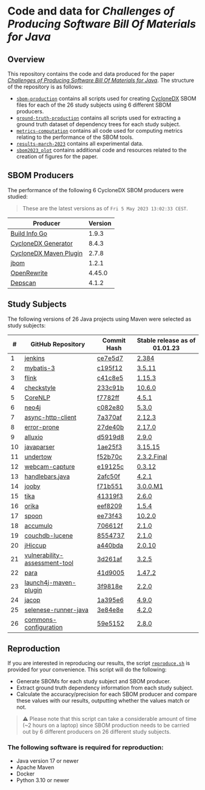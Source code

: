 # Code and data for _Challenges of Producing Software Bill Of Materials for Java_

## Overview
This repository contains the code and data produced for the paper [_Challenges of Producing Software Bill Of Materials for Java_](https://arxiv.org/abs/2303.11102). The structure of the repository is as follows:

* [`sbom-production`](sbom-production) contains all scripts used for creating [CycloneDX](https://www.cyclonedx.org/) SBOM files for each of the 26 study subjects using 6 different SBOM producers.
* [`ground-truth-production`](ground-truth-production) contains all scripts used for extracting a ground truth dataset of dependency trees for each study subject.
* [`metrics-computation`](metrics-computation) contains all code used for computing metrics relating to the performance of the SBOM tools.
* [`results-march-2023`](results-march-2023) contains all experimental data.
* [`sbom2023_plot`](sbom2023_plot) contains additional code and resources related to the creation of figures for the paper.


## SBOM Producers
The performance of the following 6 CycloneDX SBOM producers were studied:

> These are the latest versions as of `Fri 5 May 2023 13:02:33 CEST`.

| Producer | Version |
| -------- | ------- | 
| [Build Info Go](https://github.com/jfrog/build-info-go) | 1.9.3 |
| [CycloneDX Generator](https://github.com/CycloneDX/cdxgen) | 8.4.3 |
| [CycloneDX Maven Plugin](https://github.com/CycloneDX/cyclonedx-maven-plugin) | 2.7.8 |
| [jbom](https://github.com/Contrast-Security-OSS/jbom) | 1.2.1 |
| [OpenRewrite](https://docs.openrewrite.org/reference/rewrite-maven-plugin) | 4.45.0 |
| [Depscan](https://github.com/AppThreat/dep-scan) | 4.1.2 |


## Study Subjects
The following versions of 26 Java projects using Maven were selected as study subjects:

| # | GitHub Repository | Commit Hash | Stable release as of 01.01.23 |
| - | ----------------- | ----------- | ----------------------------- |
| 1 | [jenkins](https://github.com/jenkinsci/jenkins) | [ce7e5d7](https://github.com/jenkinsci/jenkins/commit/ce7e5d70373a36c8d26d4117384a9c5cb57ff1c1) | [2.384](https://mvnrepository.com/artifact/org.jenkins-ci.main/jenkins-core/2.384) |  |  |
| 2 | [mybatis-3](https://github.com/mybatis/mybatis-3) | [c195f12](https://github.com/mybatis/mybatis-3/commit/c195f12808a88a1ee245dc86d9c1621042655970) | [3.5.11](https://mvnrepository.com/artifact/org.mybatis/mybatis/3.5.11) |  |  |
| 3 | [flink](https://github.com/apache/flink) | [c41c8e5](https://github.com/apache/flink/commit/c41c8e5cfab683da8135d6c822693ef851d6e2b7) | [1.15.3](https://mvnrepository.com/artifact/org.apache.flink/flink-core/1.15.3) |  |  |
| 4 | [checkstyle](https://github.com/checkstyle/checkstyle) | [233c91b](https://github.com/checkstyle/checkstyle/commit/233c91be45abc1ddf67c1df7bc8f9f8ab64caa1c) | [10.6.0](https://mvnrepository.com/artifact/com.puppycrawl.tools/checkstyle/10.6.0) |  |  |
| 5 | [CoreNLP](https://github.com/stanfordnlp/CoreNLP) | [f7782ff](https://github.com/stanfordnlp/CoreNLP/commit/f7782ff5f235584b0fc559f266961b5ab013556a) | [4.5.1](https://mvnrepository.com/artifact/edu.stanford.nlp/stanford-corenlp/4.5.1) |  |  |
| 6 | [neo4j](https://github.com/neo4j/neo4j) | [c082e80](https://github.com/neo4j/neo4j/commit/c082e80b792d46ad1b342fbf7f1facb2028344c6) | [5.3.0](https://mvnrepository.com/artifact/org.neo4j/neo4j-collections/5.3.0) |  | [Central](https://mvnrepository.com/repos/central) |
| 7 | [async-http-client](https://github.com/AsyncHttpClient/async-http-client) | [7a370af](https://github.com/AsyncHttpClient/async-http-client/commit/7a370af58dc8895a27a14d0a81af2a3b91930651) | [2.12.3](https://mvnrepository.com/artifact/org.asynchttpclient/async-http-client/2.12.3) |  |  |
| 8 | [error-prone](https://github.com/google/error-prone) | [27de40b](https://github.com/google/error-prone/commit/27de40ba6008f967c01a55ec83c9127419bfe433) | [2.17.0](https://mvnrepository.com/artifact/com.google.errorprone/error_prone_core/2.17.0) |  |  |
| 9 | [alluxio](https://github.com/Alluxio/alluxio) | [d5919d8](https://github.com/Alluxio/alluxio/commit/d5919d8d80ae7bfdd914ade30620d5ca14f3b67e) | [2.9.0](https://mvnrepository.com/artifact/org.alluxio/alluxio-core-transport/2.9.0) |  |  |
| 10 | [javaparser](https://github.com/javaparser/javaparser) | [1ae25f3](https://github.com/javaparser/javaparser/commit/1ae25f3f77f5d680c135d0742257ccd62916f17d) | [3.15.15](https://mvnrepository.com/artifact/com.github.javaparser/javaparser-symbol-solver-logic/3.15.15) |  |  |
| 11 | [undertow](https://github.com/undertow-io/undertow) | [f52b70c](https://github.com/undertow-io/undertow/commit/f52b70c1520277a1552f0f453c2a908897a8a5dc) | [2.3.2.Final](https://mvnrepository.com/artifact/io.undertow/undertow-benchmarks/2.3.2.Final) |  |  |
| 12 | [webcam-capture](https://github.com/sarxos/webcam-capture) | [e19125c](https://github.com/sarxos/webcam-capture/commit/e19125c2c728a856231a3b507372e94e02fdfd35) | [0.3.12](https://mvnrepository.com/artifact/com.github.sarxos/webcam-capture-driver-openimaj/0.3.12) |  |  |
| 13 | [handlebars.java](https://github.com/jknack/handlebars.java) | [2afc50f](https://github.com/jknack/handlebars.java/commit/2afc50fd5dcd32af28f8305b59689b3fec4a3b07) | [4.2.1](https://mvnrepository.com/artifact/com.github.jknack/handlebars-markdown/4.2.1) |  |  |
| 14 | [jooby](https://github.com/jooby-project/jooby) | [f71b551](https://github.com/jooby-project/jooby/commit/f71b551213ac03523e44a7fbb8c972b752ffc707) | [3.0.0.M1](https://mvnrepository.com/artifact/io.jooby/jooby/3.0.0.M1) |  |  |
| 15 | [tika](https://github.com/apache/tika) | [41319f3](https://github.com/apache/tika/commit/41319f3c294b13de5342a80570b4540f7dd04a3e) | [2.6.0](https://mvnrepository.com/artifact/org.apache.tika/tika-parsers/2.6.0) |  |  |
| 16 | [orika](https://github.com/orika-mapper/orika) | [eef8209](https://github.com/orika-mapper/orika/commit/eef82092c8a9dfda04192a5378fa0e49d70ade3a) | [1.5.4](https://mvnrepository.com/artifact/ma.glasnost.orika/orika-eclipse-tools/1.5.4) |  |  |
| 17 | [spoon](https://github.com/INRIA/spoon) | [ee73f43](https://github.com/INRIA/spoon/commit/ee73f4376aa929d8dce950202fabb8992a77c9fb) | [10.2.0](https://mvnrepository.com/artifact/fr.inria.gforge.spoon/spoon-core/10.2.0) |  |  |
| 18 | [accumulo](https://github.com/apache/accumulo) | [706612f](https://github.com/apache/accumulo/commit/706612f859d6e68891d487d624eda9ecf3fea7f9) | [2.1.0](https://mvnrepository.com/artifact/org.apache.accumulo/accumulo-core/2.1.0) |  |  |
| 19 | [couchdb-lucene](https://github.com/rnewson/couchdb-lucene) | [8554737](https://github.com/rnewson/couchdb-lucene/commit/855473709bd4e3d92d3f62ece86ab739d0f0de13) | [2.1.0](https://github.com/rnewson/couchdb-lucene/releases/tag/v2.1.0) |  |  |
| 20 | [jHiccup](https://github.com/giltene/jHiccup) | [a440bda](https://github.com/giltene/jHiccup/commit/a440bdaed143e1445cbeab7c5bffd30989a435d0) | [2.0.10](https://github.com/giltene/jHiccup/releases/tag/jHiccup-2.0.10) |  |  |
| 21 | [vulnerability-assessment-tool](https://github.com/SAP/vulnerability-assessment-tool) | [3d261af](https://github.com/SAP/vulnerability-assessment-tool/commit/3d261afe9513f7c708324aa0183423ab2e9e4692) | [3.2.5](https://mvnrepository.com/artifact/org.eclipse.steady/shared/3.2.5) |  |  |
| 22 | [para](https://github.com/Erudika/para) | [41d9005](https://github.com/Erudika/para/commit/41d900574e2e159b05fbd23aaab1f6e554ab8fc3) | [1.47.2](https://mvnrepository.com/artifact/com.erudika/para-core/1.47.2) |  |  |
| 23 | [launch4j-maven-plugin](https://github.com/orphan-oss/launch4j-maven-plugin) | [3f9818e](https://github.com/orphan-oss/launch4j-maven-plugin/commit/3f9818ee34b36cdcea58e2d6e6542f140b394faf) | [2.2.0](https://mvnrepository.com/artifact/com.akathist.maven.plugins.launch4j/launch4j-maven-plugin/2.2.0) |  |  |
| 24 | [jacop](https://github.com/radsz/jacop) | [1a395e6](https://github.com/radsz/jacop/commit/1a395e6add22caf79590fe9d1b2223bfb6ed0cd0) | [4.9.0](https://mvnrepository.com/artifact/org.jacop/jacop/4.9.0) |  |  |
| 25 | [selenese-runner-java](https://github.com/vmi/selenese-runner-java) | [3e84e8e](https://github.com/vmi/selenese-runner-java/commit/3e84e8e4e7e06aa1bdacaa8266db00f62ebef559) | [4.2.0](https://mvnrepository.com/artifact/jp.vmi/selenese-runner-java/4.2.0) |  |  |
| 26 | [commons-configuration](https://github.com/apache/commons-configuration) | [59e5152](https://github.com/apache/commons-configuration/commit/59e5152722198526c6ffe5361de7d1a6a87275c7) | [2.8.0](https://mvnrepository.com/artifact/org.apache.commons/commons-configuration2/2.8.0) |  |  |


## Reproduction
If you are interested in reproducing our results, the script [`reproduce.sh`](reproduce.sh) is provided for your convenience. This script will do the following:

* Generate SBOMs for each study subject and SBOM producer.
* Extract ground truth dependency information from each study subject.
* Calculate the accuracy/precision for each SBOM producer and compare these values with our results, outputting whether the values match or not.

> :warning: Please note that this script can take a considerable amount of time (~2 hours on a laptop) since SBOM production needs to be carried out by 6 different producers on 26 different study subjects. 

### The following software is required for reproduction:
* Java version 17 or newer
* Apache Maven 
* Docker
* Python 3.10 or newer
